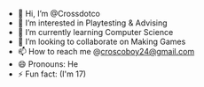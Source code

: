 - 👋 Hi, I’m @Crossdotco
- 👀 I’m interested in Playtesting & Advising
- 🌱 I’m currently learning Computer Science
- 💞️ I’m looking to collaborate on Making Games
- 📫 How to reach me @croscoboy24@gmail.com
- 😄 Pronouns: He
- ⚡ Fun fact: (I'm 17)

<!---
Crossdotco/Crossdotco is a ✨ special ✨ repository because its `README.md` (this file) appears on your GitHub profile.
You can click the Preview link to take a look at your changes.
--->
